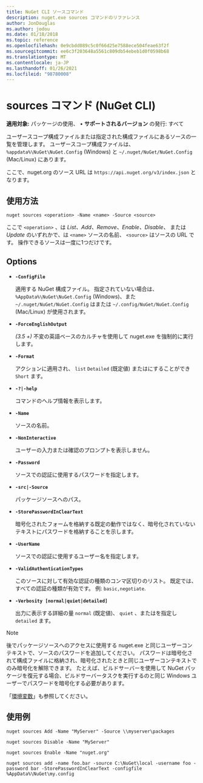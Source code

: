 ```yaml
---
title: NuGet CLI ソースコマンド
description: nuget.exe sources コマンドのリファレンス
author: JonDouglas
ms.author: jodou
ms.date: 01/18/2018
ms.topic: reference
ms.openlocfilehash: 0e9cbdd089c5c0f66d25e7588ece504feae63f2f
ms.sourcegitcommit: ee6c3f203648a5561c809db54ebeb1d0f0598b68
ms.translationtype: MT
ms.contentlocale: ja-JP
ms.lasthandoff: 01/26/2021
ms.locfileid: "98780008"
---
```

# <a name="sources-command-nuget-cli"></a>sources コマンド (NuGet CLI)

**適用対象:** パッケージの使用、 &bullet; **サポートされるバージョン** の発行: すべて

ユーザースコープ構成ファイルまたは指定された構成ファイルにあるソースの一覧を管理します。 ユーザースコープ構成ファイルは、 `%appdata%\NuGet\NuGet.Config` (Windows) と `~/.nuget/NuGet/NuGet.Config` (Mac/Linux) にあります。

ここで、nuget.org のソース URL は `https://api.nuget.org/v3/index.json` となります。

## <a name="usage"></a>使用方法

```cli
nuget sources <operation> -Name <name> -Source <source>
```

ここで `<operation>` 、は *List、Add、Remove、Enable、Disable、* または *Update* のいずれかで、は `<name>` ソースの名前、 `<source>` はソースの URL です。 操作できるソースは一度に1つだけです。

## <a name="options"></a>Options

- **`-ConfigFile`**

  適用する NuGet 構成ファイル。 指定されていない場合は、 `%AppData%\NuGet\NuGet.Config` (Windows)、また `~/.nuget/NuGet/NuGet.Config` はまたは `~/.config/NuGet/NuGet.Config` (Mac/Linux) が使用されます。

- **`-ForceEnglishOutput`**

  *(3.5 +)* 不変の英語ベースのカルチャを使用して nuget.exe を強制的に実行します。

- **`-Format`**

  アクションに適用され、 `list` `Detailed` (既定値) またはにすることができ `Short` ます。

- **`-?|-help`**

  コマンドのヘルプ情報を表示します。

- **`-Name`**

  ソースの名前。

- **`-NonInteractive`**

  ユーザーの入力または確認のプロンプトを表示しません。

- **`-Password`**

  ソースでの認証に使用するパスワードを指定します。

- **`-src|-Source`**

  パッケージソースへのパス。

- **`-StorePasswordInClearText`**

  暗号化されたフォームを格納する既定の動作ではなく、暗号化されていないテキストにパスワードを格納することを示します。

- **`-UserName`**

  ソースでの認証に使用するユーザー名を指定します。

- **`-ValidAuthenticationTypes`**

  このソースに対して有効な認証の種類のコンマ区切りのリスト。 既定では、すべての認証の種類が有効です。 例: `basic,negotiate`.

- **`-Verbosity [normal|quiet|detailed]`**

  出力に表示する詳細の量 `normal` (既定値)、 `quiet` 、またはを指定し `detailed` ます。

> [!Note]
> 後でパッケージソースへのアクセスに使用する nuget.exe と同じユーザーコンテキストで、ソースのパスワードを追加してください。 パスワードは暗号化されて構成ファイルに格納され、暗号化されたときと同じユーザーコンテキストでのみ暗号化を解除できます。 たとえば、ビルドサーバーを使用して NuGet パッケージを復元する場合、ビルドサーバータスクを実行するのと同じ Windows ユーザーでパスワードを暗号化する必要があります。

「[環境変数](cli-ref-environment-variables.md)」も参照してください。

## <a name="examples"></a>使用例

```cli
nuget sources Add -Name "MyServer" -Source \\myserver\packages

nuget sources Disable -Name "MyServer"

nuget sources Enable -Name "nuget.org"

nuget sources add -name foo.bar -source C:\NuGet\local -username foo -password bar -StorePasswordInClearText -configfile %AppData%\NuGet\my.config
```
